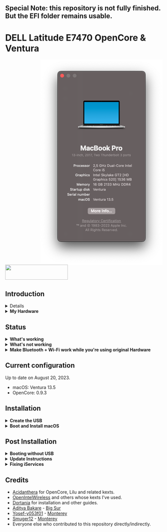 ## Special Note: this repository is not fully finished. But the EFI folder remains usable.

# DELL Latitude E7470 OpenCore & Ventura

<img align="right" src="https://github.com/jessylou/DELL-Latitude-E7470-OpenCore-Ventura/blob/main/img/E7470-Ventura.png">

<a ref="https://github.com/acidanthera/OpenCorePkg"><img src="https://github.com/acidanthera/OpenCorePkg/blob/master/Docs/Logos/OpenCore_with_text_Small.png" width="200" height="48"><a/>

## Introduction

<details>
<summary><strong>Getting started</strong></summary>
</br>

**Meet the bootloader:**

- [Why OpenCore?](https://dortania.github.io/OpenCore-Install-Guide/why-oc.html)
- [Dortania's website](https://dortania.github.io)

**Recommended tools:**

- Plist editor: [ProperTree](https://github.com/corpnewt/ProperTree)
- EFI Partition Mounting Script: [MountEFI](https://github.com/corpnewt/MountEFI)

</details>

<details>
<summary><strong>My Hardware</strong></summary>
<br>

This DELL Latitude E7470 has been build in 2016.

| Model              | Dell Latitude E7470                        |
|:-------------------|:-------------------------------------------|
| Processor          | Intel Core i5-6300U @ 2.40GHz 3MB L3 cache |
| Graphics           | Integrated Intel HD Graphics 520 32 MB     |
| Memory             | 16GB 2133MHz DDR4 SDRAM (Dual channel)     |
| Display            | 14" FHD (1920x1000) - Non-Touch LCD        |
| Storage            | 512GB M.2 SATA SSD                         |
| Audio              | RealTek ALC3235 24-bits                    |
| WLAN + Bluetooth   | Intel® Tri-Band Wireless-AC 18260 867 Mbps |
| LAN                | Ethernet 10/100/1000 Mb/s (RJ-45)          |
| Camera             | 1280x720 FHD Webcam                        |
| Fingerprint Reader | Yes                                        |
| USB 3.0            | USB 3.0 x 2 ports, 1 PowerShare port       |
| SD Card            | SD 4.0                                     |
| Smart Card         | Yes                                        |
| Keyboard           | Backlit Keyboard                           |
| Trackpad           | ALPS Touchpad                              |

To get more:

- [DELL Latitude E7470](https://www.dell.com/support/manuals/fr-fr/latitude-e7470-ultrabook/late_e7470_om/caract%C3%A9ristiques?guid=guid-5a37743b-091b-4716-9574-f99f29e7bf1c&lang=en-us)
- [Intel Processor & Graphics](https://ark.intel.com/content/www/us/en/ark/products/88190/intel-core-i56300u-processor-3m-cache-up-to-3-00-ghz.html)

</details>

## Status

<details>
<summary><strong>What's working</strong></summary>
</br>

- [x] Intel HD 520 Graphics `incuding graphics acceleration`
- [x] All USB ports
- [x] Internal camera
- [x] WiFi using [AirportItlwm](https://github.com/OpenIntelWireless/itlwm)
- [x] Bluetooth using [IntelBluetoothFirmware and IntelBluetoothInjector](https://github.com/OpenIntelWireless/IntelBluetoothFirmware)
- [x] Shutdown/ Reboot/ Sleep/ Wake
- [x] Speakers and headphones jack
- [x] Intel Gigabit Ethernet
- [x] iMessage, FaceTime, App Store
- [x] miniDP and HDMI with digital audio passthrough (if you experience cursor lags, try turning on and off one of the displays).
- [x] Keyboard and Trackpad(two finger vertical swipes)
- [x] DRM (Works with Google Chrome. Tested with Prime Video and Netflix.)
- [x] SD Card Reader using [Sinetek-rtsx](https://github.com/cholonam/Sinetek-rtsx)

<hr>

- [x] Bluetooth using [IntelBluetoothFirmware](https://github.com/OpenIntelWireless/IntelBluetoothFirmware) (without IntelBluetoothInjector.kext) and BlueToolFixup.kext from: [BrcmPatchRAM](https://github.com/acidanthera/BrcmPatchRAM)

</details>

<details>
<summary><strong>What's not working</strong></summary>
</br>

- [ ] AirDrop*
- [ ] [Multitouch gestures for ALPS touchpad.](https://github.com/adityabakare/macOS-Dell-Latitude-E7470/issues/1)
- [ ] Smart Card reader

</details>

<details>
<summary><strong>Make Bluetooth + Wi-Fi work while you're using original Hardware</strong></summary>
</br>

* WiFi using [AirportItlwm](https://github.com/OpenIntelWireless/itlwm)
* Bluetooth using [IntelBluetoothFirmware and IntelBluetoothInjector](https://github.com/OpenIntelWireless/IntelBluetoothFirmware)

</details>

## Current configuration

Up to date on August 20, 2023.
- macOS: Ventura 13.5
- OpenCore: 0.9.3

## Installation

<details>
<summary><strong>Create the USB</strong></summary>
</br>

Follow the [guide on the OpenCore documentation](https://dortania.github.io/OpenCore-Install-Guide/installer-guide/) to create a USB for installation. Choose the operating system you use to create the USB and proceed with the guide. At the end of the Create USB section, OpenCore will ask us to do additional configurations. We don't need to do any of that because the `EFI` folder in this repository provides all necessary configurations we need for installation on Dell Latitude E7470.
</details>

<details>
<summary><strong>Boot and Install macOS</strong></summary>
</br>

- Plug in the USB we created to your Dell computer
- Press the Power button to turn on our computer (if you used the Dell to create the USB, shutdown the computer first)
- Wait and we will see the Apple icon on a black screen with a progress bar at the bottom
- Then, we will see a menu with four options. Make sure select `Disk Utility` to partition your disk appropriately and format the partition for installing macOS into `APFS`. If you are dual booting with other operating systems, an easier way would be to partition the drive beforehand as some formats like NTFS are readonly on macOS.
- Follow the installation steps and configure the preferences to your liking
- Log in to macOS and enjoy

</details>

## Post Installation

<details>
<summary><strong>Booting without USB</strong></summary>
</br>

You need to plug in the installation USB created previously everytime you start macOS after shutdown. If you want to boot without the USB, follow [this guide by OpenCore](https://dortania.github.io/OpenCore-Post-Install/universal/oc2hdd.html#grabbing-opencore-off-the-usb).

</details>

<details>
<summary><strong>Update Instructions</strong></summary>
</br>

- To update from an older version of EFI to the current one, download this repository and replace your EFI folder with this one. Make sure you use your own SMBIOS, the included one is only for reference.

- After update, you can check your current OpenCore version by typing the following line in the Terminal:
```
nvram 4D1FDA02-38C7-4A6A-9CC6-4BCCA8B30102:opencore-version
```
You may see a line printed as follows:
```
4D1FDA02-38C7-4A6A-9CC6-4BCCA8B30102:opencore-version   REL-093-2023-06-12
```
where `REL` means a RELEASE version of OC, `093` means version 0.7.4, and `2023-06-12` is the date of the release.

</details>

<details>
<summary><strong>Fixing iServices</strong></summary>
</br>

- In order to get Apple Services like App Store working, you need to generate your own SMBIOS(The included one is only for reference).

- For more information on how to do that, visit the [Dortania Guide](https://dortania.github.io/OpenCore-Post-Install/universal/iservices.html#generate-a-new-serial).

</details>

## Credits

- [Acidanthera](https://github.com/acidanthera) for OpenCore, Lilu and related kexts.
- [OpenIntelWireless](https://github.com/OpenIntelWireless) and others whose kexts I've used.
- [Dortania](https://dortania.github.io) for installation and other guides.
- [Aditya Bakare](https://github.com/adityabakare) - [Big Sur](https://github.com/adityabakare/macOS-Dell-Latitude-E7470)
- [Yosef-y053f01](https://github.com/y053f01) - [Monterey](https://github.com/y053f01/macOS-Monterey-Dell-Latitude-E7470)
- [Smuger12](https://github.com/Smuger12) - [Monterey](https://github.com/Smuger12/Hackintosh_Dell_Latitude_E7470)
- Everyone else who contributed to this repository directly/indirectly.
